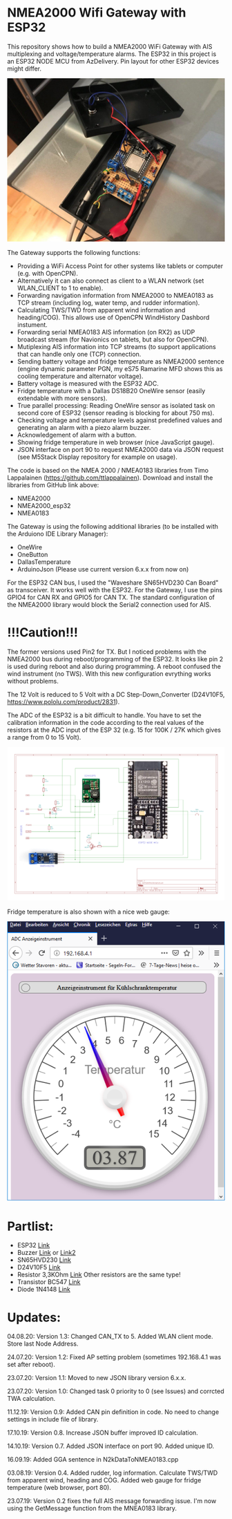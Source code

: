 # NMEA2000 Wifi Gateway with ESP32
This repository shows how to build a NMEA2000 WiFi Gateway with AIS multiplexing and voltage/temperature alarms.
The ESP32 in this project is an ESP32 NODE MCU from AzDelivery. Pin layout for other ESP32 devices might differ.

![Prototype](https://github.com/AK-Homberger/NMEA2000WifiGateway-with-ESP32/blob/master/Gateway%20Prototype.JPG)

The Gateway supports the following functions:

- Providing a WiFi Access Point for other systems like tablets or computer (e.g. with OpenCPN).
- Alternatively it can also connect as client to a WLAN network (set WLAN_CLIENT to 1 to enable).
- Forwarding navigation information from NMEA2000 to NMEA0183 as TCP stream (including log, water temp, and rudder information).
- Calculating TWS/TWD from apparent wind information and heading/COG). This allows use of OpenCPN WindHistory Dashbord instument.
- Forwarding serial NMEA0183 AIS information (on RX2) as UDP broadcast stream (for Navionics on tablets, but also for OpenCPN).
- Mutiplexing AIS information into TCP streams (to support applications that can handle only one (TCP) connection.
- Sending battery voltage and fridge temperature as NMEA2000 sentence (engine dynamic parameter PGN, my eS75 Ramarine MFD shows this as cooling temperature and alternator voltage).
- Battery voltage is measured with the ESP32 ADC.
- Fridge temperature with a Dallas DS18B20 OneWire sensor (easily extendable with more sensors).
- True parallel processing: Reading OneWire sensor as isolated task on second core of ESP32 (sensor reading is blocking for about 750 ms).
- Checking voltage and temperature levels against predefined values and generating an alarm with a piezo alarm buzzer.
- Acknowledgement of alarm with a button.
- Showing fridge temperature in web browser (nice JavaScript gauge).
- JSON interface on port 90 to request NMEA2000 data via JSON request (see M5Stack Display repository for example on usage).

The code is based on the NMEA 2000 / NMEA0183 libraries from Timo Lappalainen (https://github.com/ttlappalainen).
Download and install the libraries from GitHub link above:

- NMEA2000
- NMEA2000_esp32
- NMEA0183

The Gateway is using the following additional libraries (to be installed with the Arduiono IDE Library Manager):

- OneWire
- OneButton
- DallasTemperature
- ArduinoJson (Please use current version 6.x.x from now on)

For the ESP32 CAN bus, I used the "Waveshare SN65HVD230 Can Board" as transceiver. It works well with the ESP32.
For the Gateway, I use the pins GPIO4 for CAN RX and GPIO5 for CAN TX. The standard configuration of the NMEA2000 library would block the Serial2 connection used for AIS.

# !!!Caution!!! 
The former versions used Pin2 for TX. But I noticed problems with the NMEA2000 bus during reboot/programming of the ESP32. It looks like pin 2 is used during reboot and also during programming. A reboot confused the wind instrument (no TWS). With this new configuration evrything works without problems.

The 12 Volt is reduced to 5 Volt with a DC Step-Down_Converter (D24V10F5, https://www.pololu.com/product/2831).

The ADC of the ESP32 is a bit difficult to handle. You have to set the calibration information in the code according to the real values of the resistors at the ADC input of the ESP 32 (e.g. 15 for 100K / 27K which gives a range from 0 to 15 Volt).

![Schematics](https://github.com/AK-Homberger/NMEA2000WifiGateway-with-ESP32/blob/master/NMEA%202000%20WiFiGateway.png)



Fridge temperature is also shown with a nice web gauge:

![TempGauge](https://github.com/AK-Homberger/NMEA2000WifiGateway-with-ESP32/blob/master/TempGauge.png)

# Partlist:

- ESP32 [Link](https://www.amazon.de/AZDelivery-NodeMCU-Development-Nachfolgermodell-ESP8266/dp/B071P98VTG/ref=sxts_sxwds-bia-wc-drs3_0?__mk_de_DE=%C3%85M%C3%85%C5%BD%C3%95%C3%91&cv_ct_cx=ESP32&dchild=1&keywords=ESP32) 
- Buzzer  [Link](https://www.makershop.de/en/module/audio/aktiver-summer/) or [Link2](https://www.conrad.de/de/p/makerfactory-mf-6402168-aktiver-summer-2134056.html)
- SN65HVD230 [Link](https://www.amazon.de/SN65HVD230-Board-Connecting-Communication-Development/dp/B00KM6XMXO/ref=sxts_sxwds-bia-wc-drs1_0?__mk_de_DE=%C3%85M%C3%85%C5%BD%C3%95%C3%91&cv_ct_cx=SN65HVD230&dchild=1&keywords=SN65HVD230&pd_rd_i=B00KM6XMXO&pd_rd_r=0000ea9b-16c8-4bfc-bb40-b71623633214&pd_rd_w=VecN7&pd_rd_wg=VRb2Q&pf_rd_p=578deb70-f9b7-4aa5-9f96-98765f2717c8&pf_rd_r=H8X4ND0GD8MN6WH9H17A&psc=1&qid=1601309172&s=industrial&sr=1-1-5a42e879-3844-4142-9c14-e77fe027c877)
- D24V10F5 [Link](https://eckstein-shop.de/Pololu-5V-1A-Step-Down-Spannungsregler-D24V10F5)
- Resistor 3,3KOhm [Link](https://www.reichelt.de/widerstand-kohleschicht-3-3-kohm-0207-250-mw-5--1-4w-3-3k-p1397.html?search=widerstand+250+mw+3k3) Other resistors are the same type!
- Transistor BC547 [Link](https://www.reichelt.de/bipolartransistor-npn-45v-0-1a-0-5w-to-92-bc-547b-dio-p219082.html?search=BC547)
- Diode 1N4148 [Link](https://www.reichelt.de/schalt-diode-100-v-150-ma-do-35-1n-4148-p1730.html?search=1n4148)



# Updates:
04.08.20: Version 1.3: Changed CAN_TX to 5. Added WLAN client mode. Store last Node Address.

24.07.20: Version 1.2: Fixed AP setting problem (sometimes 192.168.4.1 was set after reboot).

23.07.20: Version 1.1: Moved to new JSON library version 6.x.x.

23.07.20: Version 1.0: Changed task 0 priority to 0 (see Issues) and corrcted TWA calculation.

11.12.19: Version 0.9: Added CAN pin definition in code. No need to change settings in include file of library.

17.10.19: Version 0.8. Increase JSON buffer improved ID calculation.

14.10.19: Version 0.7. Added JSON interface on port 90. Added unique ID.

16.09.19: Added GGA sentence in N2kDataToNMEA0183.cpp

03.08.19: Version 0.4. Added rudder, log information. Calculate TWS/TWD from apparent wind, heading and COG. Added web gauge for fridge temperature (web browser, port 80).

23.07.19: Version 0.2 fixes the full AIS message forwarding issue. I'm now using the GetMessage function from the MNEA0183 library.
